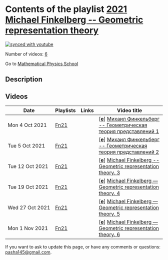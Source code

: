 # Contents of the playlist [2021 Michael Finkelberg -- Geometric representation theory](https://www.youtube.com/playlist?list=PLLGkFbxve670NByR3MfseS6C6I5YeTeD5)

[![synced with youtube](https://img.shields.io/github/last-commit/mathphysschool/mathphysschool.github.io/autoupdate1?label=synced%20with%20youtube)](https://github.com/mathphysschool/mathphysschool.github.io/commits/autoupdate1)

Number of videos: [6](#videos)

Go to [Mathematical Physics School](../README.md)

## Description



## Videos

|Date|Playlists|Links|Video title|
|---|---|---|---|
| Mon&nbsp;4&nbsp;Oct&nbsp;2021 | [Fn21](../playlists/Fn21 "2021 Michael Finkelberg -- Geometric representation theory") |  | [[**e**](https://studio.youtube.com/video/5MvkBA7PH2A/edit "Edit")] [Михаил Финкельберг -- Геометрическая теория представлений 1](https://www.youtube.com/watch?v=5MvkBA7PH2A&list=PLLGkFbxve670NByR3MfseS6C6I5YeTeD5) |
| Tue&nbsp;5&nbsp;Oct&nbsp;2021 | [Fn21](../playlists/Fn21 "2021 Michael Finkelberg -- Geometric representation theory") |  | [[**e**](https://studio.youtube.com/video/yyjtsLNdP7Y/edit "Edit")] [Михаил Финкельберг -- Геометрическая теория представлений 2](https://www.youtube.com/watch?v=yyjtsLNdP7Y&list=PLLGkFbxve670NByR3MfseS6C6I5YeTeD5) |
| Tue&nbsp;12&nbsp;Oct&nbsp;2021 | [Fn21](../playlists/Fn21 "2021 Michael Finkelberg -- Geometric representation theory") |  | [[**e**](https://studio.youtube.com/video/e70PE8xRivg/edit "Edit")] [Michael Finkelberg -- Geometric representation theory. 3](https://www.youtube.com/watch?v=e70PE8xRivg&list=PLLGkFbxve670NByR3MfseS6C6I5YeTeD5) |
| Tue&nbsp;19&nbsp;Oct&nbsp;2021 | [Fn21](../playlists/Fn21 "2021 Michael Finkelberg -- Geometric representation theory") |  | [[**e**](https://studio.youtube.com/video/YOS-WHbedwk/edit "Edit")] [Michael Finkelberg — Geometric representation theory. 4](https://www.youtube.com/watch?v=YOS-WHbedwk&list=PLLGkFbxve670NByR3MfseS6C6I5YeTeD5 "(audio is missing for the first 5 minutes, sorry)") |
| Wed&nbsp;27&nbsp;Oct&nbsp;2021 | [Fn21](../playlists/Fn21 "2021 Michael Finkelberg -- Geometric representation theory") |  | [[**e**](https://studio.youtube.com/video/Mj3rh6QEZQI/edit "Edit")] [Michael Finkelberg — Geometric representation theory. 5](https://www.youtube.com/watch?v=Mj3rh6QEZQI&list=PLLGkFbxve670NByR3MfseS6C6I5YeTeD5) |
| Mon&nbsp;1&nbsp;Nov&nbsp;2021 | [Fn21](../playlists/Fn21 "2021 Michael Finkelberg -- Geometric representation theory") |  | [[**e**](https://studio.youtube.com/video/xpupdWYn9uU/edit "Edit")] [Michael Finkelberg — Geometric representation theory. 6](https://www.youtube.com/watch?v=xpupdWYn9uU&list=PLLGkFbxve670NByR3MfseS6C6I5YeTeD5) |


 If you want to ask to update this page, or have any comments or questions: <pasha145@gmail.com>.